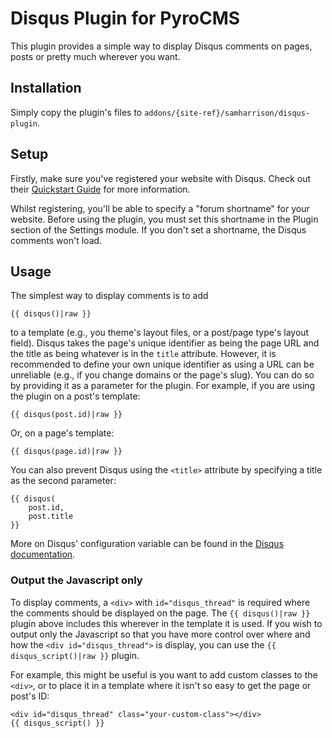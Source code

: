 # Disqus Plugin for PyroCMS

This plugin provides a simple way to display Disqus comments on pages, posts or pretty much wherever you want.

## Installation

Simply copy the plugin's files to `addons/{site-ref}/samharrison/disqus-plugin`.

## Setup

Firstly, make sure you've registered your website with Disqus. Check out their
[Quickstart Guide](https://help.disqus.com/customer/portal/articles/466182-quick-start-guide) for more information.

Whilst registering, you'll be able to specify a "forum shortname" for your website. Before using the plugin, you must 
set this shortname in the Plugin section of the Settings module. If you don't set a shortname, the Disqus comments
won't load.

## Usage

The simplest way to display comments is to add

```
{{ disqus()|raw }}
```

to a template (e.g., you theme's layout files, or a post/page type's layout field). Disqus takes the page's unique
identifier as being the page URL and the title as being whatever is in the `title` attribute. However, it is recommended
to define your own unique identifier as using a URL can be unreliable (e.g., if you change domains or the page's slug).
You can do so by providing it as a parameter for the plugin. For example, if you are using the plugin on a post's
template:

```
{{ disqus(post.id)|raw }}
```

Or, on a page's template:

```
{{ disqus(page.id)|raw }}
```

You can also prevent Disqus using the `<title>` attribute by specifying a title as the second parameter:

```
{{ disqus(
    post.id,
    post.title
}}
```

More on Disqus' configuration variable can be found in the
[Disqus documentation](https://help.disqus.com/customer/portal/articles/472098-javascript-configuration-variables).


### Output the Javascript only

To display comments, a `<div>` with `id="disqus_thread"` is required where the comments should be displayed on the page.
The `{{ disqus()|raw }}` plugin above includes this wherever in the template it is used. If you wish to output only
the Javascript so that you have more control over where and how the `<div id="disqus_thread">` is display, you can
use the `{{ disqus_script()|raw }}` plugin.

For example, this might be useful is you want to add custom classes to the `<div>`, or to place it in a template where
it isn't so easy to get the page or post's ID:

```
<div id="disqus_thread" class="your-custom-class"></div>
{{ disqus_script() }}
```